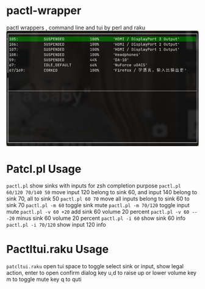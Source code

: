 # pactl-wrapper
pactl wrappers , command line and tui by perl and raku
![pactltui](pactltui.png)
# Patcl.pl Usage
`pactl.pl` show sinks with inputs for zsh completion purpose
`pactl.pl 60/120 70/140 50` move input 120 belong to sink 60, and input 140 belong to sink 70, all to sink 50
`pactl.pl 60 70` move all inputs belong to sink 60 to sink 70
`pactl.pl -m 60` toggle sink mute
`pactl.pl -m 70/120` toggle input mute
`pactl.pl -v 60 +20` add sink 60 volume 20 percent
`pactl.pl -v 60 -- -20` minus sink 60 volume 20 percent
`pactl.pl -i 60` show sink 60 info
`pactl.pl -i 70/120` show input 120 info
# Pactltui.raku Usage
`patcltui.raku` open tui
space to toggle select sink or input, show legal action, enter to open confirm dialog
key u,d to raise up or lower volume
key m to toggle mute
key q to quti
